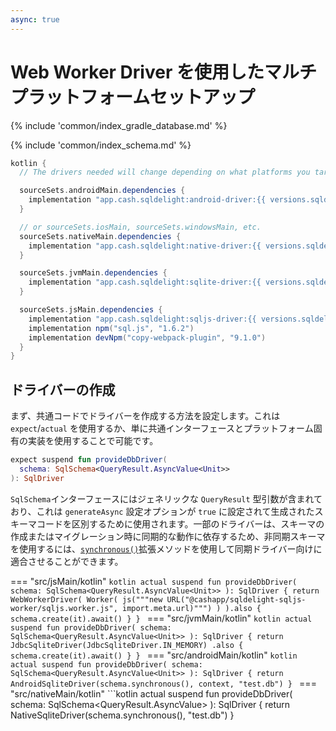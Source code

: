 ```yaml
---
async: true
---
```

# Web Worker Driver を使用したマルチプラットフォームセットアップ

{% include 'common/index_gradle_database.md' %}

{% include 'common/index_schema.md' %}

```groovy
kotlin {
  // The drivers needed will change depending on what platforms you target:

  sourceSets.androidMain.dependencies {
    implementation "app.cash.sqldelight:android-driver:{{ versions.sqldelight }}"
  }

  // or sourceSets.iosMain, sourceSets.windowsMain, etc.
  sourceSets.nativeMain.dependencies {
    implementation "app.cash.sqldelight:native-driver:{{ versions.sqldelight }}"
  }

  sourceSets.jvmMain.dependencies {
    implementation "app.cash.sqldelight:sqlite-driver:{{ versions.sqldelight }}"
  }

  sourceSets.jsMain.dependencies {
    implementation "app.cash.sqldelight:sqljs-driver:{{ versions.sqldelight }}"
    implementation npm("sql.js", "1.6.2")
    implementation devNpm("copy-webpack-plugin", "9.1.0")
  }
}
```

## ドライバーの作成

まず、共通コードでドライバーを作成する方法を設定します。これは `expect`/`actual` を使用するか、単に共通インターフェースとプラットフォーム固有の実装を使用することで可能です。

```kotlin title="src/commonMain/kotlin"
expect suspend fun provideDbDriver(
  schema: SqlSchema<QueryResult.AsyncValue<Unit>>
): SqlDriver
```
`SqlSchema`インターフェースにはジェネリックな `QueryResult` 型引数が含まれており、これは `generateAsync` 設定オプションが `true` に設定されて生成されたスキーマコードを区別するために使用されます。一部のドライバーは、スキーマの作成またはマイグレーション時に同期的な動作に依存するため、非同期スキーマを使用するには、[`synchronous()`](../../2.x/extensions/async-extensions/app.cash.sqldelight.async.coroutines/#427896482%2FFunctions%2F-1043631958)拡張メソッドを使用して同期ドライバー向けに適合させることができます。

=== "src/jsMain/kotlin"
    ```kotlin
    actual suspend fun provideDbDriver(
      schema: SqlSchema<QueryResult.AsyncValue<Unit>>
    ): SqlDriver {
      return WebWorkerDriver(
        Worker(
          js("""new URL("@cashapp/sqldelight-sqljs-worker/sqljs.worker.js", import.meta.url)""")
        )
      ).also { schema.create(it).await() }
    }
    ```
=== "src/jvmMain/kotlin"
    ```kotlin
    actual suspend fun provideDbDriver(
      schema: SqlSchema<QueryResult.AsyncValue<Unit>>
    ): SqlDriver {
      return JdbcSqliteDriver(JdbcSqliteDriver.IN_MEMORY)
        .also { schema.create(it).await() }
    }
    ```
=== "src/androidMain/kotlin"
    ```kotlin
    actual suspend fun provideDbDriver(
      schema: SqlSchema<QueryResult.AsyncValue<Unit>>
    ): SqlDriver {
      return AndroidSqliteDriver(schema.synchronous(), context, "test.db")
    }
    ```
=== "src/nativeMain/kotlin"
    ```kotlin
    actual suspend fun provideDbDriver(
      schema: SqlSchema<QueryResult.AsyncValue<Unit>>
    ): SqlDriver {
      return NativeSqliteDriver(schema.synchronous(), "test.db")
    }